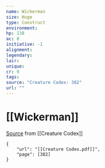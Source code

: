```yaml
---
name: Wickerman
size: Huge
type: Construct
environment: 
hp: 138
ac: 8
initiative: -1
alignment: 
legendary: 
lair: 
unique: 
cr: 9
tags: 
source: "Creature Codex: 382"
url: ""
---
```

# [[Wickerman]]

[Source](zotero://open-pdf/library/items/NTNKJRHG?page=382) from [[Creature Codex]]

```pdf
{
	"url": "[[Creature Codex.pdf]]",
	"page": [382]
}
```

